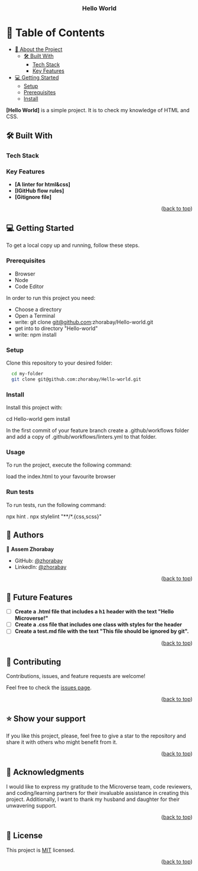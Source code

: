 <a name="readme-top"></a>
<div align="center">
  <h3><b>Hello World</b></h3>
</div>

# 📗 Table of Contents

- [📖 About the Project](#about-project)
  - [🛠 Built With](#built-with)
    - [Tech Stack](#tech-stack)
    - [Key Features](#key-features)
- [💻 Getting Started](#getting-started)
  - [Setup](#setup)
  - [Prerequisites](#prerequisites)
  - [Install](#install)


**[Hello World]** is a simple project. It is to check my knowledge of HTML and CSS. <br />

## 🛠 Built With <a name="built-with"></a>

### Tech Stack <a name="tech-stack"></a>


### Key Features <a name="key-features"></a>

- **[A linter for html&css]**
- **[IGitHub flow rules]**
- **[Gitignore file]**

<p align="right">(<a href="#readme-top">back to top</a>)</p>


## 💻 Getting Started <a name="getting-started"></a>

To get a local copy up and running, follow these steps.

### Prerequisites
- Browser
- Node
- Code Editor

In order to run this project you need:

- Choose a directory
- Open a Terminal
- write: git clone git@github.com:zhorabay/Hello-world.git
- get into to directory "Hello-world"
- write: npm install

### Setup

Clone this repository to your desired folder:

```sh
  cd my-folder
  git clone git@github.com:zhorabay/Hello-world.git
```

### Install

Install this project with:

  cd Hello-world
  gem install

In the first commit of your feature branch create a .github/workflows folder and add a copy of .github/workflows/linters.yml to that folder.

### Usage

To run the project, execute the following command:

load the index.html to your favourite browser

### Run tests

To run tests, run the following command:

npx hint .
npx stylelint "**/*.{css,scss}"


## 👥 Authors <a name="authors"></a>

👤 **Assem Zhorabay**

- GitHub: [@zhorabay](https://github.com/zhorabay)
- LinkedIn: [@zhorabay](https://www.linkedin.com/mwlite/in/zhorabay)

<p align="right">(<a href="#readme-top">back to top</a>)</p>


## 🔭 Future Features <a name="future-features"></a>

- [ ] **Create a .html file that includes a <kbd>h1</kbd> header with the text "Hello Microverse!"**
- [ ] **Create a .css file that includes one class with styles for the header**
- [ ] **Create a test.md file with the text "This file should be ignored by git".**

<p align="right">(<a href="#readme-top">back to top</a>)</p>


## 🤝 Contributing <a name="contributing"></a>

Contributions, issues, and feature requests are welcome!

Feel free to check the [issues page](../../issues/).

<p align="right">(<a href="#readme-top">back to top</a>)</p>


## ⭐️ Show your support <a name="support"></a>


If you like this project, please, feel free to give a star to the repository and share it with others who might benefit from it.

<p align="right">(<a href="#readme-top">back to top</a>)</p>


## 🙏 Acknowledgments <a name="acknowledgements"></a>

I would like to express my gratitude to the Microverse team, code reviewers, and coding/learning partners for their invaluable assistance in creating this project. Additionally, I want to thank my husband and daughter for their unwavering support.

<p align="right">(<a href="#readme-top">back to top</a>)</p>


## 📝 License <a name="license"></a>

This project is [MIT](./LICENSE) licensed.

<p align="right">(<a href="#readme-top">back to top</a>)</p>
